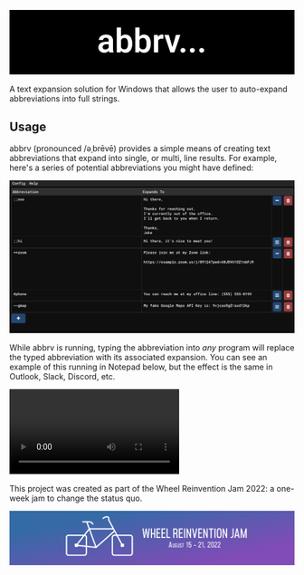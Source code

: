 ![abbrv logo](./repo/logo_wide.png)

A text expansion solution for Windows that allows the user to auto-expand abbreviations into full strings.

## Usage

abbrv (pronounced /əˌbrēvē) provides a simple means of creating text abbreviations that expand into
single, or multi, line results. For example, here's a series of potential abbreviations you might
have defined:

![example configuration](./repo/example.png)

While abbrv is running, typing the abbreviation into _any_ program will replace the typed
abbreviation with its associated expansion. You can see an example of this running in Notepad below,
but the effect is the same in Outlook, Slack, Discord, etc.

![video demo](./repo/usage.mp4)

This project was created as part of the Wheel Reinvention Jam 2022: a one-week jam to change the status
quo.

[![Handmade Network](./repo/handmade.png)](https://handmade.network/)
